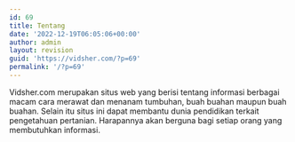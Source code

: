 ```yaml
---
id: 69
title: Tentang
date: '2022-12-19T06:05:06+00:00'
author: admin
layout: revision
guid: 'https://vidsher.com/?p=69'
permalink: '/?p=69'
---
```


Vidsher.com merupakan situs web yang berisi tentang informasi berbagai macam cara merawat dan menanam tumbuhan, buah buahan maupun buah buahan. Selain itu situs ini dapat membantu dunia pendidikan terkait pengetahuan pertanian. Harapannya akan berguna bagi setiap orang yang membutuhkan informasi.
